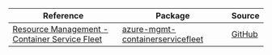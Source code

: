 | Reference | Package | Source |
|---|---|---|
|[Resource Management - Container Service Fleet](mgmt-containerservicefleet-readme.md)|[azure-mgmt-containerservicefleet](https://pypi.org/project/azure-mgmt-containerservicefleet)|[GitHub](https://github.com/Azure/azure-sdk-for-python/blob/main/sdk/containerservice/azure-mgmt-containerservicefleet)|
